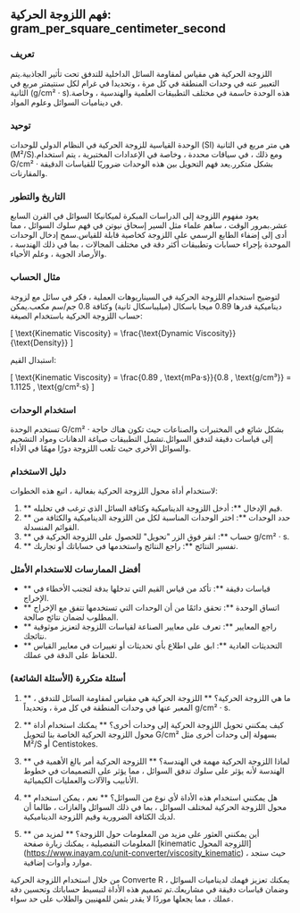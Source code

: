 ## فهم اللزوجة الحركية: gram_per_square_centimeter_second

### تعريف
اللزوجة الحركية هي مقياس لمقاومة السائل الداخلية للتدفق تحت تأثير الجاذبية.يتم التعبير عنه في وحدات المنطقة في كل مرة ، وتحديدا في غرام لكل سنتيمتر مربع في الثانية (g/cm² · s).هذه الوحدة حاسمة في مختلف التطبيقات العلمية والهندسية ، وخاصة في ديناميات السوائل وعلوم المواد.

### توحيد
الوحدة القياسية للزوجة الحركية في النظام الدولي للوحدات (SI) هي متر مربع في الثانية (M²/S).ومع ذلك ، في سياقات محددة ، وخاصة في الإعدادات المختبرية ، يتم استخدام G/cm² · بشكل متكرر.يعد فهم التحويل بين هذه الوحدات ضروريًا للقياسات الدقيقة والمقارنات.

### التاريخ والتطور
يعود مفهوم اللزوجة إلى الدراسات المبكرة لميكانيكا السوائل في القرن السابع عشر.بمرور الوقت ، ساهم علماء مثل السير إسحاق نيوتن في فهم سلوك السوائل ، مما أدى إلى إضفاء الطابع الرسمي على اللزوجة كخاصية قابلة للقياس.سمح إدخال الوحدات الموحدة بإجراء حسابات وتطبيقات أكثر دقة في مختلف المجالات ، بما في ذلك الهندسة ، والأرصاد الجوية ، وعلم الأحياء.

### مثال الحساب
لتوضيح استخدام اللزوجة الحركية في السيناريوهات العملية ، فكر في سائل مع لزوجة ديناميكية قدرها 0.89 ميجا باسكال (ميليباسكال ثانية) وكثافة 0.8 جم/سم مكعب.يمكن حساب اللزوجة الحركية باستخدام الصيغة:

\[ \text{Kinematic Viscosity} = \frac{\text{Dynamic Viscosity}}{\text{Density}} \]

استبدال القيم:

\[ \text{Kinematic Viscosity} = \frac{0.89 \, \text{mPa·s}}{0.8 \, \text{g/cm³}} = 1.1125 \, \text{g/cm²·s} \]

### استخدام الوحدات
تستخدم الوحدة G/cm² · بشكل شائع في المختبرات والصناعات حيث تكون هناك حاجة إلى قياسات دقيقة لتدفق السوائل.تشمل التطبيقات صياغة الدهانات ومواد التشحيم والسوائل الأخرى حيث تلعب اللزوجة دورًا مهمًا في الأداء.

### دليل الاستخدام
لاستخدام أداة محول اللزوجة الحركية بفعالية ، اتبع هذه الخطوات:

1. ** قيم الإدخال **: أدخل اللزوجة الديناميكية وكثافة السائل الذي ترغب في تحليله.
2. ** حدد الوحدات **: اختر الوحدات المناسبة لكل من اللزوجة الديناميكية والكثافة من القوائم المنسدلة.
3. ** حساب **: انقر فوق الزر "تحويل" للحصول على اللزوجة الحركية في g/cm² · s.
4. ** تفسير النتائج **: راجع النتائج واستخدمها في حساباتك أو تجاربك.

### أفضل الممارسات للاستخدام الأمثل
- ** قياسات دقيقة **: تأكد من قياس القيم التي تدخلها بدقة لتجنب الأخطاء في الإخراج.
- ** اتساق الوحدة **: تحقق دائمًا من أن الوحدات التي تستخدمها تتفق مع الإخراج المطلوب لضمان نتائج صالحة.
- ** راجع المعايير **: تعرف على معايير الصناعة لقياسات اللزوجة لتعزيز موثوقية نتائجك.
- ** التحديثات العادية **: ابق على اطلاع بأي تحديثات أو تغييرات في معايير القياس للحفاظ على الدقة في عملك.

### أسئلة متكررة (الأسئلة الشائعة)

1. ** ما هي اللزوجة الحركية؟ **
اللزوجة الحركية هي مقياس لمقاومة السائل للتدفق ، المعبر عنها في وحدات المنطقة في كل مرة ، وتحديداً g/cm² · s.

2. ** كيف يمكنني تحويل اللزوجة الحركية إلى وحدات أخرى؟ **
يمكنك استخدام أداة محول اللزوجة الحركية الخاصة بنا لتحويل G/cm² بسهولة إلى وحدات أخرى مثل M²/S أو Centistokes.

3. ** لماذا اللزوجة الحركية مهمة في الهندسة؟ **
اللزوجة الحركية أمر بالغ الأهمية في الهندسة لأنه يؤثر على سلوك تدفق السوائل ، مما يؤثر على التصميمات في خطوط الأنابيب والآلات والعمليات الكيميائية.

4. ** هل يمكنني استخدام هذه الأداة لأي نوع من السوائل؟ **
نعم ، يمكن استخدام محول اللزوجة الحركية لمختلف السوائل ، بما في ذلك السوائل والغازات ، طالما أن لديك الكثافة الضرورية وقيم اللزوجة الديناميكية.

5. ** أين يمكنني العثور على مزيد من المعلومات حول اللزوجة؟ **
لمزيد من المعلومات التفصيلية ، يمكنك زيارة صفحة [kinematic اللزوجة المحول] (https://www.inayam.co/unit-converter/viscosity_kinematic) ، حيث ستجد موارد وأدوات إضافية.

من خلال استخدام اللزوجة الحركية Converte R ، يمكنك تعزيز فهمك لديناميات السوائل وضمان قياسات دقيقة في مشاريعك.تم تصميم هذه الأداة لتبسيط حساباتك وتحسين دقة عملك ، مما يجعلها موردًا لا يقدر بثمن للمهنيين والطلاب على حد سواء.